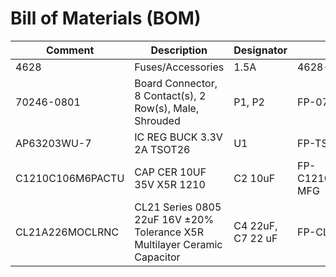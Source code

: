 # Bill of Materials (BOM)

| Comment                | Description                                                                 | Designator              | Footprint               | Quantity |
|------------------------|-----------------------------------------------------------------------------|--------------------------|--------------------------|----------|
| 4628                   | Fuses/Accessories                                                           | 1.5A                     | 4628-Footprint-1         | 1        |
| 70246-0801             | Board Connector, 8 Contact(s), 2 Row(s), Male, Shrouded                     | P1, P2                   | FP-0702460801-MFG        | 2        |
| AP63203WU-7            | IC REG BUCK 3.3V 2A TSOT26                                                  | U1                       | FP-TSOT26-MFG            | 1        |
| C1210C106M6PACTU       | CAP CER 10UF 35V X5R 1210                                                   | C2 10uF                  | FP-C1210C106M6PACTU-MFG  | 1        |
| CL21A226MOCLRNC        | CL21 Series 0805 22uF 16V ±20% Tolerance X5R Multilayer Ceramic Capacitor   | C4 22uF, C7 22 uF        | FP-CL21-IPC_C            | 2        |
